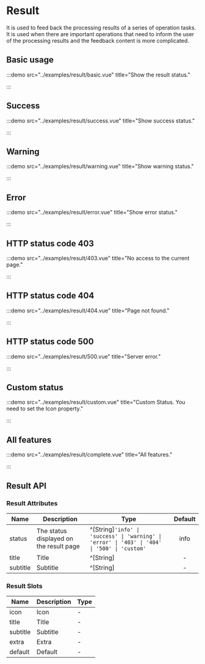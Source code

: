 # Result

It is used to feed back the processing results of a series of operation tasks. It is used when there are important operations that need to inform the user of the processing results and the feedback content is more complicated.

## Basic usage

:::demo src="../examples/result/basic.vue" title="Show the result status."

:::

## Success

:::demo src="../examples/result/success.vue" title="Show success status."

:::

## Warning

:::demo src="../examples/result/warning.vue" title="Show warning status."

:::

## Error

:::demo src="../examples/result/error.vue" title="Show error status."

:::

## HTTP status code 403

:::demo src="../examples/result/403.vue" title="No access to the current page."

:::

## HTTP status code 404

:::demo src="../examples/result/404.vue" title="Page not found."

:::

## HTTP status code 500

:::demo src="../examples/result/500.vue" title="Server error."

:::

## Custom status

:::demo src="../examples/result/custom.vue" title="Custom Status. You need to set the Icon property."

:::

## All features

:::demo src="../examples/result/complete.vue" title="All features."

:::

## Result API

### Result Attributes

| Name | Description | Type | Default |
| --------- | ---- | ---- | :----: |
| status | The status displayed on the result page | ^[String]`'info' \| 'success' \| 'warning' \| 'error' \| '403' \| '404' \| '500' \| 'custom'` | info |
| title | Title  | ^[String] | - |
| subtitle | Subtitle | ^[String] | - |

### Result Slots

| Name | Description | Type |
| ------ | ---- | ---- |
| icon | Icon | - |
| title | Title | - |
| subtitle | Subtitle | - |
| extra | Extra | - |
| default | Default | - |
